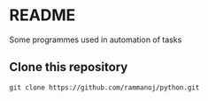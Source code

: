 # README
Some programmes used in automation of tasks

## Clone this repository

```
git clone https://github.com/rammanoj/python.git
```
